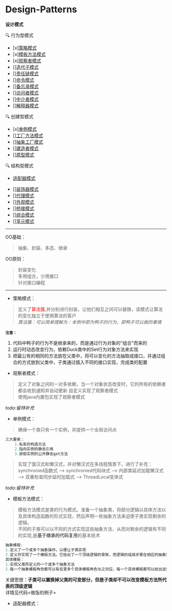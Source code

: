 # Design-Patterns
**设计模式**

:mag: 行为型模式
- [x][策略模式](#0)
- [x][模板方法模式](#3) 
- [x][观察者模式](#1) 
- [][迭代子模式](#)
- [][责任链模式](#)
- [][命令模式](#)
- [][备忘录模式](#)
- [][访问者模式](#)
- [][中介者模式](#)
- [][解释器模式](#)

:mag: 创建型模式
- [x][单例模式](#2) 
- [][工厂方法模式](#)
- [][抽象工厂模式](#)
- [][建造者模式](#)
- [][原型模式](#)

:mag: 结构型模式
+ [适配器模式](#4) 
- [][装饰器模式](#)
- [][代理模式](#)
- [][外观模式](#)
- [][桥接模式](#)
- [][组合模式](#)
- [][享元模式](#)
---
OO基础：
> 抽象、封装、多态、继承

OO原则：
>封装变化  
>多用组合，少用接口  
>针对接口编程

---
<a name="0"></a>
+ 策略模式：
>定义了<font color="red">算法簇</font>,并分别进行封装，让他们相互之间可以替换，该模式让算法的变化独立于使用算法的客户  
>*算法簇：可以简单理解为：本例中即为鸭子的行为，即鸭子可以做的事情*

**`注意：`** 
1. 代码中鸭子的行为不是继承来的，而是通过行为对象的"组合"而来的  
2. 运行时动态改变行为，依赖Duck类中的Set行为对象方法来实现
3. 把最公有的相同的方法放在父类中，将可以变化的方法抽取成接口，并通过组合的方式放到父类中，子类通过插入不同的接口实现，完成类的配置

<a name="1"></a>
+ 观察者模式：
>定义了对象之间的一对多依赖，当一个对象状态改变时，它的所有的依赖者都会收到通知并自动更新
>自定义实现了观察者模式  
>使用java内置包实现了观察者模式

*todo:留待补充*

<a name="2"></a>
+ 单例模式：
>确保一个类只有一个实例，并提供一个全局访问点

``` java
三大要素：
	1.私有的构造方法
	2.指向实例的静态引用
	3.获取实例的公开静态get方法
```
> 实现了饿汉式和懒汉式，并对懒汉式在多线程情景下，进行了补充：
>synchronied函数式 --> synchronied代码块式 --> 内部类延迟加载懒汉式 --> 双重检查同步延时加载式 --> ThreadLocal变体式

*todo:留待补充*

<a name="3"></a>
+ 模板方法模式：
>模板方法模式是类的行为模式。准备一个抽象类，将部分逻辑以具体方法以及具体构造函数的形式实现，然后声明一些抽象方法来迫使子类实现剩余的逻辑。  
>不同的子类可以以不同的方式实现这些抽象方法，从而对剩余的逻辑有不同的实现,是**基于继承的代码复用**的基本技术  

``` java
抽象模板:
1.定义了一个或多个抽象操作，以便让子类实现
2.定义并实现了一个模板方法。它给出了一个顶级逻辑的骨架，而逻辑的组成步骤在相应的抽象操作中，推迟到子类实现
具体模板：
1.实现父类所定义的一个或多个抽象方法
2.每一个抽象模板角色都可以有任意多个具体模板角色与之对应，每一个具体模板都可以给出这些抽象方法的不同实现

```
关键思想：**子类可以置换掉父类的可变部分，但是子类却不可以改变模板方法所代表的顶级逻辑**  
详情见代码<做饭的例子>


<a name="4"></a>
+ 适配器模式：





